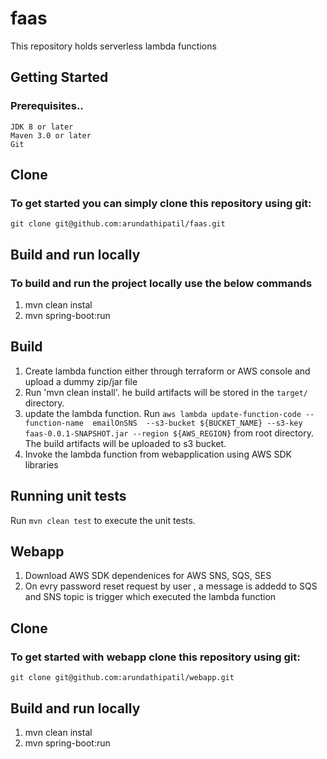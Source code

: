 # faas
This repository holds serverless lambda functions


## Getting Started

### Prerequisites..
	JDK 8 or later
	Maven 3.0 or later
	Git



## Clone

### To get started you can simply clone this repository using git:

	git clone git@github.com:arundathipatil/faas.git
	

## Build and run locally
### To build and run the project locally use the below commands
1. mvn clean instal 
2. mvn spring-boot:run


## Build

1. Create lambda function either through terraform or AWS console and upload a dummy zip/jar file
2. Run 'mvn clean install'. he build artifacts will be stored in the `target/` directory.
3. update the lambda function. Run `aws lambda update-function-code --function-name  emailOnSNS  --s3-bucket ${BUCKET_NAME} --s3-key faas-0.0.1-SNAPSHOT.jar --region ${AWS_REGION}` from root directory. The build artifacts will be uploaded to s3 bucket.
4. Invoke the lambda function from webapplication using AWS SDK libraries

## Running unit tests

Run `mvn clean test` to execute the unit tests.


## Webapp
1. Download AWS SDK dependenices for AWS SNS, SQS, SES
2. On evry password reset request by user , a message is addedd to SQS and SNS topic is trigger which executed the lambda function


## Clone

### To get started with webapp clone this repository using git:

	git clone git@github.com:arundathipatil/webapp.git
	
## Build and run locally
1. mvn clean instal 
2. mvn spring-boot:run
